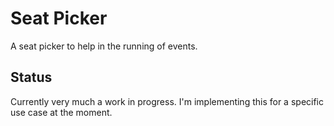 # Seat Picker

A seat picker to help in the running of events.


## Status

Currently very much a work in progress. I'm implementing this for a specific
use case at the moment.
